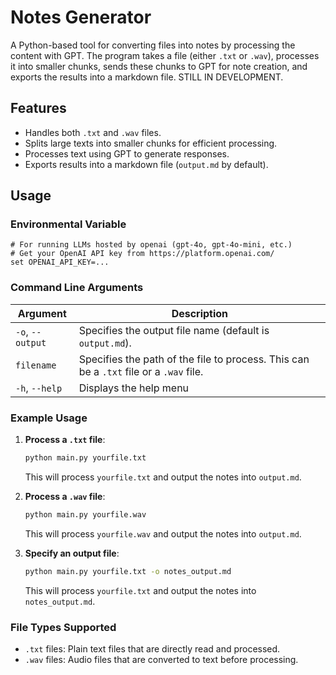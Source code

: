 # Notes Generator

A Python-based tool for converting files into notes by processing the content with GPT. The program takes a file (either `.txt` or `.wav`), processes it into smaller chunks, sends these chunks to GPT for note creation, and exports the results into a markdown file. STILL IN DEVELOPMENT.

## Features

- Handles both `.txt` and `.wav` files.
- Splits large texts into smaller chunks for efficient processing.
- Processes text using GPT to generate responses.
- Exports results into a markdown file (`output.md` by default).

## Usage

### Environmental Variable
```
# For running LLMs hosted by openai (gpt-4o, gpt-4o-mini, etc.)
# Get your OpenAI API key from https://platform.openai.com/
set OPENAI_API_KEY=...
```

### Command Line Arguments

| Argument           | Description                                                           |
|--------------------|-----------------------------------------------------------------------|
| `-o`, `--output`   | Specifies the output file name (default is `output.md`).              |
| `filename`         | Specifies the path of the file to process. This can be a `.txt` file or a `.wav` file. | 
| `-h`, `--help`     | Displays the help menu |

### Example Usage

1. **Process a `.txt` file**:
   
   ```bash
   python main.py yourfile.txt
   ```

   This will process `yourfile.txt` and output the notes into `output.md`.

2. **Process a `.wav` file**:
   
   ```bash
   python main.py yourfile.wav
   ```

   This will process `yourfile.wav` and output the notes into `output.md`.

3. **Specify an output file**:
   
   ```bash
   python main.py yourfile.txt -o notes_output.md
   ```

   This will process `yourfile.txt` and output the notes into `notes_output.md`.


### File Types Supported

- `.txt` files: Plain text files that are directly read and processed.
- `.wav` files: Audio files that are converted to text before processing.